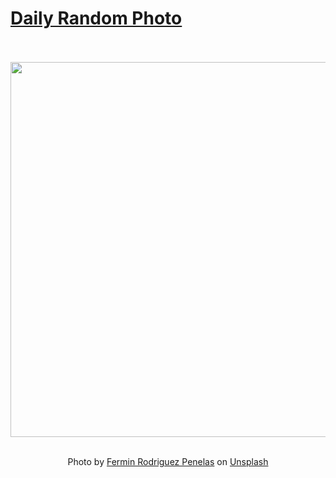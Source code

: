 # [Daily Random Photo](https://www.dailyrandomphoto.com/)

<div align="center">
  <br>
  <br>
  <a href="https://www.dailyrandomphoto.com/p/2022/2022-03-29/"><img src="https://images.unsplash.com/photo-1613480123595-c5582aa551b9?crop=entropy&cs=tinysrgb&fit=max&fm=jpg&ixid=Mnw3NzUwOHwwfDF8cmFuZG9tfHx8fHx8fHx8MTY0ODUxNDA1MQ&ixlib=rb-1.2.1&q=80&w=1080" width="600px"></a>
  <br>
  <br>
  <p class="has-text-grey">Photo by <a href="https://unsplash.com/@ferminrp?utm_source=Daily%20Random%20Photo&amp;utm_medium=referral" target="_blank" rel="noopener noreferrer">Fermin Rodriguez Penelas</a> on <a href="https://unsplash.com/photos/Or9moufNrd0?utm_source=Daily%20Random%20Photo&amp;utm_medium=referral" target="_blank" rel="noopener noreferrer">Unsplash</a></p>
</div>
